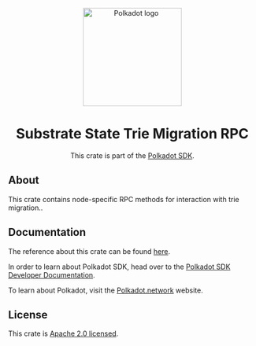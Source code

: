 <div align="center">

<img
alt="Polkadot logo" width="200"
src="https://raw.githubusercontent.com/paritytech/polkadot-sdk/rzadp/readmes/docs/images/Polkadot_Logo_Horizontal_Pink_BlackOnWhite.png">

# Substrate State Trie Migration RPC

This crate is part of the [Polkadot SDK](https://github.com/paritytech/polkadot-sdk/).

</div>

## About

This crate contains node-specific RPC methods for interaction with trie migration..

## Documentation

The reference about this crate can be found [here](https://paritytech.github.io/polkadot-sdk/master/substrate_state_trie_migration_rpc).

In order to learn about Polkadot SDK, head over to the [Polkadot SDK Developer Documentation](https://paritytech.github.io/polkadot-sdk/master/polkadot_sdk_docs/index.html).

To learn about Polkadot, visit the [Polkadot.network](https://polkadot.network/) website.

## License

This crate is [Apache 2.0 licensed](https://spdx.org/licenses/Apache-2.0.html).
